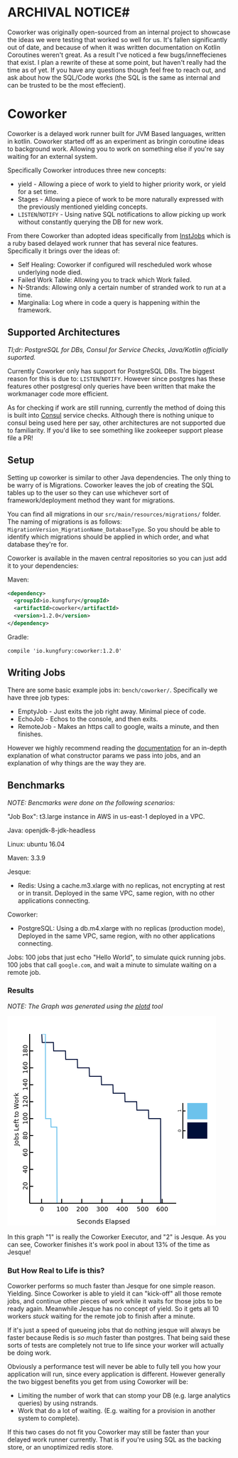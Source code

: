 # ARCHIVAL NOTICE#

Coworker was originally open-sourced from an internal project to showcase the ideas we were testing that worked so well for us. It's fallen significantly out of date, and because of when it was written documentation on Kotlin Coroutines weren't great. As a result I've noticed a few bugs/inneffecienes that exist. I plan a rewrite of these at some point, but haven't really had the time as of yet. If you have any questions though feel free to reach out, and ask about how the SQL/Code works (the SQL is the same as internal and can be trusted to be the most effecient).

# Coworker #

Coworker is a delayed work runner built for JVM Based languages, written in
kotlin. Coworker started off as an experiment as bringin coroutine ideas
to background work. Allowing you to work on something else if you're say
waiting for an external system.

Specifically Coworker introduces three new concepts:
  * yield - Allowing a piece of work to yield to higher priority work,
    or yield for a set time.
  * Stages - Allowing a piece of work to be more naturally expressed
    with the previously mentioned yielding concepts.
  * `LISTEN`/`NOTIFY` - Using native SQL notifications to allow picking up work
     without constantly querying the DB for new work.

From there Coworker than adopted ideas specifically from [InstJobs][instructure_jobs]
which is a ruby based delayed work runner that has several nice features.
Specifically it brings over the ideas of:

* Self Healing: Coworker if configured will rescheduled work whose underlying
  node died.
* Failed Work Table: Allowing you to track which Work failed.
* N-Strands: Allowing only a certain number of stranded work to run at a time.
* Marginalia: Log where in code a query is happening within the framework.

## Supported Architectures ##

_Tl;dr: PostgreSQL for DBs, Consul for Service Checks, Java/Kotlin officially suported._

Currently Coworker only has support for PostgreSQL DBs. The biggest reason for
this is due to: `LISTEN`/`NOTIFY`. However since postgres has these features
other postgresql only queries have been written that make the workmanager code more
efficient.

As for checking if work are still running, currently the method of doing this
is built into [Consul][consul] service checks. Although there is nothing unique
to consul being used here per say, other architectures are not supported due to
familiarity. If you'd like to see something like zookeeper support please file a PR!

## Setup ##

Setting up coworker is similar to other Java dependencies. The only thing to be warry
of is Migrations. Coworker leaves the job of creating the SQL tables up to the user so
they can use whichever sort of framework/deployment method they want for migrations.

You can find all migrations in our `src/main/resources/migrations/` folder. The naming
of migrations is as follows: `MigrationVersion_MigrationName_DatabaseType`. So you
should be able to identify which migrations should be applied in which order, and
what database they're for.

Coworker is available in the maven central repositories so you can just add it to your dependencies:


Maven:

```xml
<dependency>
  <groupId>io.kungfury</groupId>
  <artifactId>coworker</artifactId>
  <version>1.2.0</version>
</dependency>
```

Gradle:

```
compile 'io.kungfury:coworker:1.2.0'
```

## Writing Jobs ##

There are some basic example jobs in: `bench/coworker/`. Specifically we have
three job types:

  * EmptyJob - Just exits the job right away. Minimal piece of code.
  * EchoJob - Echos to the console, and then exits.
  * RemoteJob - Makes an https call to google, waits a minute, and then finishes.

However we highly recommend reading the [documentation](https://coworker.kungfury.io)
for an in-depth explanation of what constructor params we pass into jobs,
and an explanation of why things are the way they are.

## Benchmarks ##

_NOTE: Bencmarks were done on the following scenarios:_

"Job Box": t3.large instance in AWS in us-east-1 deployed in a VPC.

Java: openjdk-8-jdk-headless

Linux: ubuntu 16.04

Maven: 3.3.9

Jesque:
  * Redis: Using a cache.m3.xlarge with no replicas, not encrypting at rest or in transit.
    Deployed in the same VPC, same region, with no other applications connecting.

Coworker:
  * PostgreSQL: Using a db.m4.xlarge with no replicas (production mode), Deployed
    in the same VPC, same region, with no other applications connecting.

Jobs:
  100 jobs that just echo "Hello World", to simulate quick running jobs.
  100 jobs that call `google.com`, and wait a minute to simulate waiting on a remote job.

### Results ###

_NOTE: The Graph was generated using the [plotd][plotd] tool_

![Coworker Performance Test](bench/coworker-timings.png)

In this graph "1" is really the Coworker Executor, and "2" is Jesque. As you
can see, Coworker finishes it's work pool in about 13% of the time as Jesque!

### But How Real to Life is this? ###

Coworker performs so much faster than Jesque for one simple reason. Yielding.
Since Coworker is able to yield it can "kick-off" all those remote jobs, and
continue other pieces of work while it waits for those jobs to be ready again.
Meanwhile Jesque has no concept of yield. So it gets all 10 workers _stuck_
waiting for the remote job to finish after a minute.

If it's just a speed of queueing jobs that do nothing jesque will always be faster
because Redis is _so much_ faster than postgres. That being said these sorts of tests
are completely not true to life since your worker will actually be doing work.

Obviously a performance test will never be able to fully tell you how your
application will run, since every application is different. However generally
the two biggest benefits you get from using Coworker will be:

  * Limiting the number of work that can stomp your DB (e.g. large analytics queries)
    by using nstrands.
  * Work that do a lot of waiting. (E.g. waiting for a provision in another system to
    complete).

If this two cases do not fit you Coworker may still be faster than your delayed work
runner currently. That is if you're using SQL as the backing store, or an unoptimized
redis store.

[instructure_jobs]: https://github.com/instructure/inst-jobs
[consul]: https://www.consul.io/
[plotd]: https://github.com/BlackEdder/plotd
